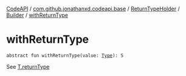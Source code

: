 [CodeAPI](../../../index.md) / [com.github.jonathanxd.codeapi.base](../../index.md) / [ReturnTypeHolder](../index.md) / [Builder](index.md) / [withReturnType](.)

# withReturnType

`abstract fun withReturnType(value: `[`Type`](http://docs.oracle.com/javase/6/docs/api/java/lang/reflect/Type.html)`): S`

See [T.returnType](../return-type.md)

